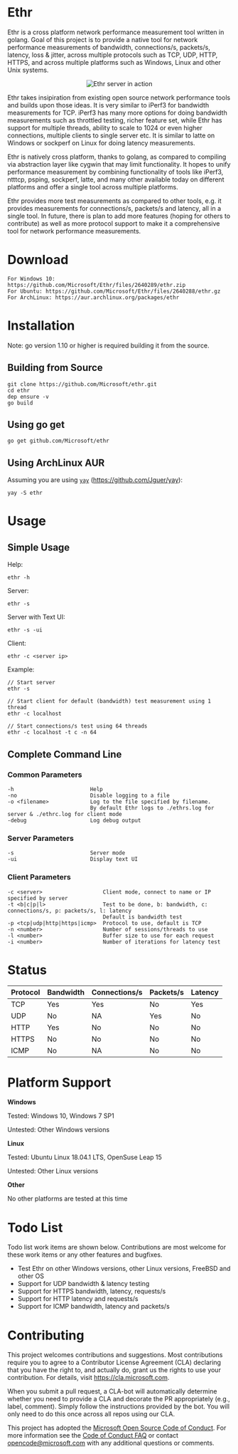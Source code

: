 # Ethr

Ethr is a cross platform network performance measurement tool written in golang. Goal of this project is to provide a native tool for network performance measurements of bandwidth, connections/s, packets/s, latency, loss & jitter, across multiple protocols such as TCP, UDP, HTTP, HTTPS, and across multiple platforms such as Windows, Linux and other Unix systems.

<p align="center">
  <img alt="Ethr server in action" src="https://user-images.githubusercontent.com/44273634/49360895-629cce80-f68f-11e8-967a-ed1f4c0ae6b6.png">
</p>

Ethr takes insipiration from existing open source network performance tools and builds upon those ideas. It is very similar to iPerf3 for bandwidth measurements for TCP. iPerf3 has many more options for doing bandwidth measurements such as throttled testing, richer feature set, while Ethr has support for multiple threads, ability to scale to 1024 or even higher connections, multiple clients to single server etc. It is similar to latte on Windows or sockperf on Linux for doing latency measurements.

Ethr is natively cross platform, thanks to golang, as compared to compiling via abstraction layer like cygwin that may limit functionality. It hopes to unify performance measurement by combining functionality of tools like iPerf3, ntttcp, psping, sockperf, latte, and many other available today on different platforms and offer a single tool across multiple platforms.

Ethr provides more test measurements as compared to other tools, e.g. it provides measurements for connections/s, packets/s and latency, all in a single tool. In future, there is plan to add more features (hoping for others to contribute) as well as more protocol support to make it a comprehensive tool for network performance measurements.

# Download

```
For Windows 10: https://github.com/Microsoft/Ethr/files/2640289/ethr.zip
For Ubuntu: https://github.com/Microsoft/Ethr/files/2640288/ethr.gz
For ArchLinux: https://aur.archlinux.org/packages/ethr
```

# Installation

Note: go version 1.10 or higher is required building it from the source.

## Building from Source

```
git clone https://github.com/Microsoft/ethr.git
cd ethr
dep ensure -v
go build
```

## Using go get

```
go get github.com/Microsoft/ethr
```

## Using ArchLinux AUR

Assuming you are using [`yay`](https://aur.archlinux.org/packages/yay/) (https://github.com/Jguer/yay):

```
yay -S ethr
```

# Usage

## Simple Usage
Help:
```
ethr -h
```

Server:
```
ethr -s
```

Server with Text UI:
```
ethr -s -ui
```

Client:
```
ethr -c <server ip>
```

Example:
```
// Start server
ethr -s

// Start client for default (bandwidth) test measurement using 1 thread
ethr -c localhost

// Start connections/s test using 64 threads
ethr -c localhost -t c -n 64
```

## Complete Command Line
### Common Parameters
```
-h                        Help
-no                       Disable logging to a file
-o <filename>             Log to the file specified by filename. 
                          By default Ethr logs to ./ethrs.log for server & ./ethrc.log for client mode
-debug                    Log debug output
```
### Server Parameters
```
-s                        Server mode
-ui                       Display text UI
```
### Client Parameters
```
-c <server>                   Client mode, connect to name or IP specified by server
-t <b|c|p|l>                  Test to be done, b: bandwidth, c: connections/s, p: packets/s, l: latency
                              Default is bandwidth test
-p <tcp|udp|http|https|icmp>  Protocol to use, default is TCP
-n <number>                   Number of sessions/threads to use
-l <number>                   Buffer size to use for each request
-i <number>                   Number of iterations for latency test
```

# Status

Protocol  | Bandwidth | Connections/s | Packets/s | Latency
------------- | ------------- | ------------- | ------------- | -------------
TCP  | Yes | Yes | No | Yes
UDP  | No | NA | Yes | No
HTTP | Yes | No | No | No
HTTPS | No | No | No | No
ICMP | No | NA | No | No

# Platform Support

**Windows**

Tested: Windows 10, Windows 7 SP1

Untested: Other Windows versions

**Linux**

Tested: Ubuntu Linux 18.04.1 LTS, OpenSuse Leap 15

Untested: Other Linux versions

**Other**

No other platforms are tested at this time

# Todo List

Todo list work items are shown below. Contributions are most welcome for these work items or any other features and bugfixes.

* Test Ethr on other Windows versions, other Linux versions, FreeBSD and other OS
* Support for UDP bandwidth & latency testing
* Support for HTTPS bandwidth, latency, requests/s
* Support for HTTP latency and requests/s
* Support for ICMP bandwidth, latency and packets/s

# Contributing

This project welcomes contributions and suggestions.  Most contributions require you to agree to a
Contributor License Agreement (CLA) declaring that you have the right to, and actually do, grant us
the rights to use your contribution. For details, visit https://cla.microsoft.com.

When you submit a pull request, a CLA-bot will automatically determine whether you need to provide
a CLA and decorate the PR appropriately (e.g., label, comment). Simply follow the instructions
provided by the bot. You will only need to do this once across all repos using our CLA.

This project has adopted the [Microsoft Open Source Code of Conduct](https://opensource.microsoft.com/codeofconduct/).
For more information see the [Code of Conduct FAQ](https://opensource.microsoft.com/codeofconduct/faq/) or
contact [opencode@microsoft.com](mailto:opencode@microsoft.com) with any additional questions or comments.
